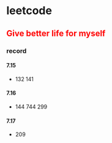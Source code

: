 # leetcode

## <font color=red>Give better life for myself</font>

### record
#### 7.15 
+ 132 141
#### 7.16
+ 144 744 299
#### 7.17
+ 209
